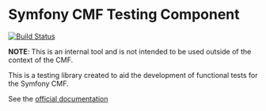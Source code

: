# Symfony CMF Testing Component

[![Build Status](https://travis-ci.org/symfony-cmf/Testing.png?branch=master)](https://travis-ci.org/symfony-cmf/Testing)

**NOTE**: This is an internal tool and is not intended to be used outside of
the context of the CMF.

This is a testing library created to aid the development of functional tests
for the Symfony CMF.

See the [official documentation](http://symfony.com/doc/master/cmf/components/testing.html)

